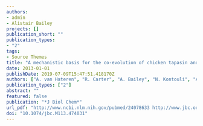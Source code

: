 ```yaml
---
authors:
- admin
- Alistair Bailey
projects: []
publication_short: ""
publication_types:
- "2"
tags:
- Source Themes
title: "A mechanistic basis for the co-evolution of chicken tapasin and major histocompatibility complex class I (MHC I) proteins"
date: 2013-01-01
publishDate: 2019-07-09T15:47:51.418170Z
authors: ["A. van Hateren", "R. Carter", "A. Bailey", "N. Kontouli", "A. P. Williams", "J. Kaufman", "T. Elliott"]
publication_types: ["2"]
abstract: ""
featured: false
publication: "*J Biol Chem*"
url_pdf: "http://www.ncbi.nlm.nih.gov/pubmed/24078633 http://www.jbc.org/content/288/45/32797.full.pdf"
doi: "10.1074/jbc.M113.474031"
---
```


